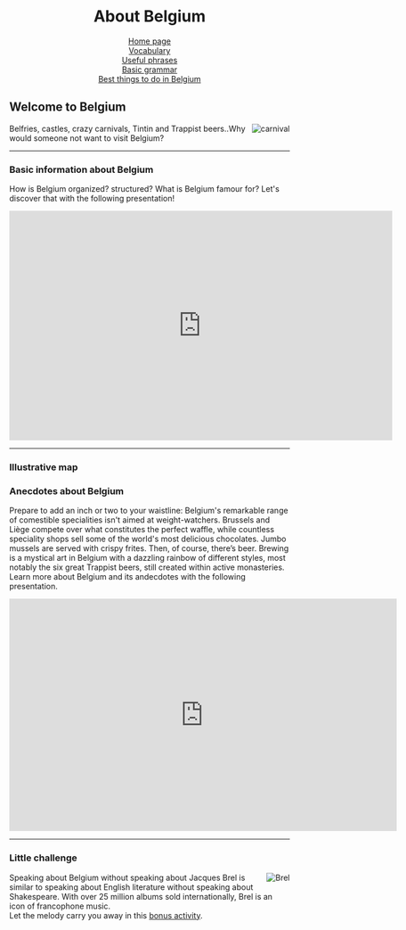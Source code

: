 <center> 
<h1>About Belgium</h1>

 <a href="index.html">Home page</a> <br>
 <a href="page3.html">Vocabulary</a> <br>
 <a href="page4.html">Useful phrases</a> <br>
 <a href="page5.html">Basic grammar</a> <br>
 <a href="page6.html">Best things to do in Belgium</a> 
 </center> 
  
 <p>
 <h2>Welcome to Belgium</h2>
 <img src="https://image.flaticon.com/icons/png/512/72/72388.png" width:"20%" height:"20%" alt="carnival" align="right">
 Belfries, castles, crazy carnivals, Tintin and Trappist beers..Why would someone not want to visit Belgium?
 </p> 

<hr>

<p>
 <h3>Basic information about Belgium</h3>
 How is Belgium organized? structured? What is Belgium famour for? Let's discover that with the following presentation!
</p>
<iframe src="https://h5p.org/h5p/embed/684601" width="688" height="412" frameborder="0" allowfullscreen="allowfullscreen"></iframe><script src="https://h5p.org/sites/all/modules/h5p/library/js/h5p-resizer.js" charset="UTF-8"></script>
<hr>
 <h3> Illustrative map</h3>
 
 <p>
 <h3> Anecdotes about Belgium</h3>
Prepare to add an inch or two to your waistline: Belgium's remarkable range of comestible specialities isn't aimed at weight-watchers. Brussels and Liège compete over what constitutes the perfect  waffle, while countless speciality shops sell some of the world's most delicious chocolates. Jumbo mussels are served with crispy frites. Then, of course, there’s beer. Brewing is a mystical art in Belgium with a dazzling rainbow of different styles, most notably the six great Trappist beers, still created within active monasteries. 
Learn more about Belgium and its andecdotes with the following presentation. 
</p>
<iframe src="https://h5p.org/h5p/embed/684552" width="696" height="417" frameborder="0" allowfullscreen="allowfullscreen"></iframe><script src="https://h5p.org/sites/all/modules/h5p/library/js/h5p-resizer.js" charset="UTF-8"></script>
<hr>

<h3> Little challenge</h3>
 <img src="https://upload.wikimedia.org/wikipedia/commons/thumb/c/c1/Jacques_Brel_%281962%29.jpg/310px-Jacques_Brel_%281962%29.jpg" width:"20%" height:"20%" alt="Brel" align="right">
Speaking about Belgium without speaking about Jacques Brel is similar to speaking about English literature without speaking about Shakespeare. With over 25 million albums sold internationally, Brel is an icon of francophone music.<br>
Let the melody carry you away in this <a href="page8.html">bonus activity</a>. 
